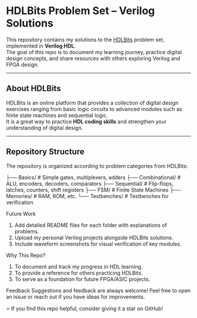 # HDLBits Problem Set – Verilog Solutions

This repository contains my solutions to the [HDLBits](https://hdlbits.01xz.net/wiki/Main_Page) problem set, implemented in **Verilog HDL**.  
The goal of this repo is to document my learning journey, practice digital design concepts, and share resources with others exploring Verilog and FPGA design.

---

## About HDLBits
HDLBits is an online platform that provides a collection of digital design exercises ranging from basic logic circuits to advanced modules such as finite state machines and sequential logic.  
It is a great way to practice **HDL coding skills** and strengthen your understanding of digital design.

---

## Repository Structure
The repository is organized according to problem categories from HDLBits:

├── Basics/ # Simple gates, multiplexers, adders
├── Combinational/ # ALU, encoders, decoders, comparators
├── Sequential/ # Flip-flops, latches, counters, shift registers
├── FSM/ # Finite State Machines
├── Memories/ # RAM, ROM, etc.
└── Testbenches/ # Testbenches for verification

 Future Work

1. Add detailed README files for each folder with explanations of problems.
2. Upload my personal Verilog projects alongside HDLBits solutions.
3. Include waveform screenshots for visual verification of key modules.

 Why This Repo?

1. To document and track my progress in HDL learning.
2. To provide a reference for others practicing HDLBits.
3. To serve as a foundation for future FPGA/ASIC projects.

 Feedback
Suggestions and feedback are always welcome! Feel free to open an issue or reach out if you have ideas for improvements.

⭐ If you find this repo helpful, consider giving it a star on GitHub!
